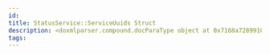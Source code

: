 ```yaml
---
id: 
title: StatusService::ServiceUuids Struct
description: <doxmlparser.compound.docParaType object at 0x7168a7289910>
tags:
---
```

